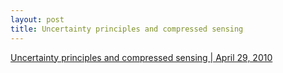 ```yaml
---
layout: post
title: Uncertainty principles and compressed sensing
---
```


[Uncertainty principles and compressed sensing \| April 29, 2010](/LaTeX/PDF/uup/uup.pdf)